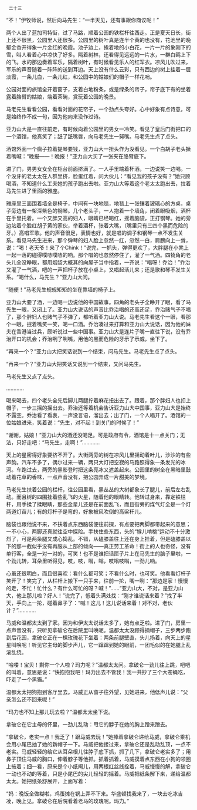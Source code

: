      二十三 

   “不！”伊牧师说，然后向马先生：“一半天见，还有事跟你商议呢！” 

   两个人出了蓝加司特街，过了马路，顺着公园的铁栏杆往西走。正是夏天日长，街上还不很黑，公园里人还很多。公园里的树叶真是连半个黄的也没有，花池里的晚郁金香开得象一片金红的晚霞。池子边上，挨着地的小白花，一片一片的象刚下的雪，叫人看着心中凉快了好多。隔着树林，还看得见远远的一片水，一群白鸥上下的飞。水的那边奏着军乐，隔着树叶，有时候看见乐人的红军衣。凉风儿吹过来，军乐的声音随着一阵阵的送到耳边。天上没有什么云彩，只有西边的树上挂着一层淡霞，一条儿白，一条儿红，和公园中的姑娘们的帽子一样花哨。 

   公园对面的旅馆全开着窗子，支着白地粉条，或是绿条的帘子，帘子底下有的坐着露着胳臂的姑娘，端着茶碗，赏玩着公园的晚景。 

   马老先生看看公园，看看对面的花帘子，一个劲点头夸好。心中好象有点诗意，可是始终作不成一句，因为他向来没作过诗。 

   亚力山大是一直往前走，有时候向着公园里的男女一冷笑。看见了皇后门街把口的一个酒馆，他真笑了；舐了舐嘴唇，向马老先生一努嘴。马老先生点了点头。 

   酒馆外面一个瘸子拉着提琴要钱，亚力山大一扭头作为没看见。一个白胡子老头撅着嘴喊：“晚报——！晚报！”亚力山大买了一张夹在胳臂底下。 

   进了门，男男女女全在柜台前面挤满了。一人手里端着杯酒，一边说笑一边喝。一个没牙的老太太在人群里挤，脸蛋红着，问大伙儿：“看见我的孩子没有？”她只顾喝酒，不知道什么工夫她的孩子跑出去啦。亚力山大等着这个老太太跑出去，拉着马先生进了里面的雅座。 

   雅座里三面围着墙全是椅子，中间有一块地毯，地毯上一张镶着玻璃心的方桌，桌子旁边有一架深紫色的钢琴。几个老头子，一人抱着一个墙角，闭着眼吸烟，酒杯在手里托着。一个又胖又高的妇人，眼睛已经喝红，摇着脑袋，正打钢琴。她的旁边站着个脸红胡子黄的家伙，举着酒杯，张着大嘴，（嘴里只有三四个黑而危险的牙。）高唱军歌。他的声音很足，表情也好，就是唱的调子和钢琴一点不发生关系。看见马先生进来，那个弹琴的妇人脸上忽然一红，忽然一白，肩膀向上一耸，说：“喝！老天爷！来了个Chink！”说完，一抓头，弹得更欢了，大胖腿在小凳上一起一落的碰得噗哧噗哧的响。那个唱的也忽然停住了，灌了一气酒。四犄角的老头儿全没睁眼，都用烟袋大概其的向屋子当中指着，一齐说：“唱呀！乔治！”乔治又灌了一气酒，吧的一声把杯子放在小桌上，又唱起活儿来；还是歌和琴不发生关系。“喝什么，马先生？”亚力山大问。 

   “随便！”马老先生规规矩矩的坐在靠墙的椅子上。 

   亚力山大要了酒，一边喝一边说他的中国故事。四角的老头子全睁开了眼，看了马先生一眼，又闭上了。亚力山大说话的声音比乔治唱的还高还足，乔治赌气子不唱了，那个胖妇人也赌气子不弹了，都听着亚力山大说。马老先生看这个一眼，看那个一眼，抿着嘴笑一笑，喝一口酒。乔治凑过来打算和亚力山大说话，因为他的妹夫在香港当过兵，颇听说过一些中国事。亚力山大是连片子嘴一直往下说，没有乔治开口的机会；乔治咧了咧嘴，用他的黑而危险的牙示了示威，坐下了。 

   “再来一个？”亚力山大把笑话说到一个结束，问马先生。马老先生点了点头。 

   “再来一个？”亚力山大把笑话又说到一个结束，又问马先生。 

   马老先生又点了点头。 

   ………… 

   喝来喝去，四个老头全先后脚儿两腿拧着麻花扭出去了。跟着，那个胖妇人也扣上帽子，一步三摇的摇出去。乔治还等着机会告诉亚力山大中国事，亚力山大是始终不露空。乔治看了看表，一声没言语，溜出去；出了门，一个人唱开了。酒馆的一位姑娘进来，笑着说：“先生，对不起！到关门的时候了！” 

   “谢谢，姑娘！”亚力山大的酒还没喝足。可是政府有令，酒馆是十一点关门；无法，只好走吧：“马先生，走啊！”………… 

   天上的星密得好象要挤不开了。大街两旁的树在凉风儿里摇动着叶儿，沙沙的有些声韵。汽车不多了，偶尔过来一辆，两只大灯把空寂的马路照得象一条发光的冰河。车跑过去，两旁的黑影登时把这条亮冰又遮盖起来。公园里的树全在黑暗里鼓动着花草的香味，一点声音没有，把公园弄成一片甜美的梦境。 

   马老先生扶着公园的栏杆，往公园里看，黑丛丛的大树都象长了腿儿，前后左右乱动。而且树的四围挂着些乱飞的火星，随着他的眼睛转。他转过身来，靠定铁栏杆，用手揉了揉眼睛，那些金星儿还是在前面乱飞，而且街旁的煤气灯全是一个灯两道灯苗儿；有的灯杆子是弯的，好象被风吹倒的高粱秆儿。 

   脑袋也跟他说不来，不扶着点东西脑袋便往前探，有点要把两脚都带起来的意思；一不小心，两脚还真就往空中探险。手扶住些东西，头的“猴儿啃桃”运动不十分激烈了，可是两条腿又成心捣乱。不错，从磕膝盖往上还在身上挂着，但是磕膝盖以下的那一截似乎没有再服从上部的倾向——真正劳工革命！街上的人也奇怪，没有单行客，全是一对一对的，可笑！也不是谁把话匣子片上在马先生的脑子里啦，一个劲儿转，耳朵里听得见，吱，吱，嗡，嗡，吱嗡吱嗡，一劲儿响。 

   心虽还很明白，而且很喜欢：看什么都可笑；不看什么时，也可笑。他看看灯杆子笑开了！笑完了，从栏杆上搬下一只手来，往前一抡，嘴一咧：“那边是家！慢慢的走，不忙！忙什么？有什么可忙的呀？喊！”……“亚力山大，不对，是亚力山大，他上那儿啦？好人！”说完了，低着头满处找：“刚才谁说话来着？”找了半天，手向上一抡，碰着鼻子了：“喊！这儿！这儿说话来着！对不对，老伙计？”………… 

   马威和温都太太到了家。因为和伊太太说话太多了，她有点乏啦。进了门，房里一点声音没有，只听见拿破仑在后院里叫唤呢。温都太太没顾得摘帽子，三步两步跑到后花园，拿破仑正在一棵玫瑰花下坐着：两条前腿壁直，头儿扬着，向天上的星星叫唤呢！听见它主母的脚步声儿，它一蹿蹿到她的眼前，一团毛似的在她腿上乱滚乱绕。 

   “哈喽！宝贝！剩你一个人啦？玛力呢？”温都太太问。拿破仑一劲儿往上跳，吧吧的叫着，意思是说：“快抱抱我吧！玛力出去不管我！我一共抄了三个大苍蝇吃，吓走了一个黑猫。” 

   温都太太把狗抱到客厅里去。马威正从窗子往外望，见她进来，他低声儿说：“父亲怎么还不回来呢！” 

   “玛力也不知上那儿玩去啦？”温都太太坐下说。 

   拿破仑在它主母的怀里，一劲儿乱动：甩它的脖子在她的胸上蹭来蹭去。 

   “拿破仑，老实一点！我乏了！跟马威去玩！”她捧着拿破仑递给马威，拿破仑乘机会用小尾巴抽了她的新帽子一下。马威把他接过来，拿破仑还是乱动乱顶，一点不老实。马威轻轻的给它从耳朵根儿往脖子底下抓，抓了几下，拿破仑老实多了；用鼻子顶住马威的胸口，伸着脖子等他抓。抓着抓着，马威摸着点东西在小狗的领圈上掖着；细一看，原来是个小纸阄儿，用两根红丝线拴着，马威慢慢的解，拿破仑一动也不动的等着，只是小尾巴的尖儿轻轻的摇着。马威把纸条解下来，递给温都太太。她把纸条舒展开，上面写着： 

   “妈：晚饭全做糊啦，鸡蛋摊在锅上弄不下来。华盛顿找我来了，一块去吃冰吉凌，晚上见。拿破仑在后院看着老马的玫瑰呢。玛力。” 

